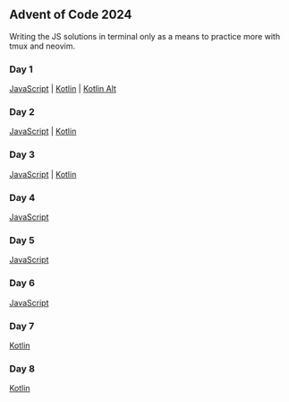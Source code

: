 ## Advent of Code 2024

Writing the JS solutions in terminal only as a means to practice more with tmux and neovim.

### Day 1
[JavaScript](https://github.com/MikeLBook/AoC2024/blob/main/node/day01/index.js) |
[Kotlin](https://github.com/MikeLBook/AoC2024/blob/main/kotlin/AoC2024Kotlin/src/day01/Day01.kt) |
[Kotlin Alt](https://github.com/MikeLBook/AoC2024/blob/main/kotlin/AoC2024Kotlin/src/day01/Day01Functional.kt)

### Day 2
[JavaScript](https://github.com/MikeLBook/AoC2024/blob/main/node/day02/index.js) |
[Kotlin](https://github.com/MikeLBook/AoC2024/blob/main/kotlin/AoC2024Kotlin/src/day02/Day02.kt)

### Day 3
[JavaScript](https://github.com/MikeLBook/AoC2024/blob/main/node/day03/index.js) |
[Kotlin](https://github.com/MikeLBook/AoC2024/blob/main/kotlin/AoC2024Kotlin/src/day03/Day03.kt)

### Day 4
[JavaScript](https://github.com/MikeLBook/AoC2024/blob/main/node/day04/index.js)

### Day 5
[JavaScript](https://github.com/MikeLBook/AoC2024/blob/main/node/day05/index.js)

### Day 6
[JavaScript](https://github.com/MikeLBook/AoC2024/blob/main/node/day06/index.js)

### Day 7
[Kotlin](https://github.com/MikeLBook/AoC2024/blob/main/kotlin/AoC2024Kotlin/src/day07/Day07.kt)

### Day 8
[Kotlin](https://github.com/MikeLBook/AoC2024/blob/main/kotlin/AoC2024Kotlin/src/day08/Day08.kt)